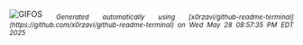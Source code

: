 <div align="justify">
<picture>
    <source media="(prefers-color-scheme: dark)" srcset="https://i.ibb.co/35BgtxHM/output-gif.gif">
    <source media="(prefers-color-scheme: light)" srcset="https://i.ibb.co/35BgtxHM/output-gif.gif">
    <img alt="GIFOS" src="https://i.ibb.co/35BgtxHM/output-gif.gif">
</picture>
<sub><i>Generated automatically using [x0rzavi/github-readme-terminal](https://github.com/x0rzavi/github-readme-terminal) on Wed May 28 08:57:35 PM EDT 2025</i></sub>
</div>

<!--  -->